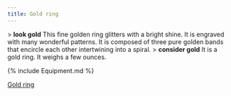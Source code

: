 ```yaml
---
title: Gold ring
---
```


\> **look gold**
This fine golden ring glitters with a bright shine. It is engraved
with
many wonderful patterns. It is composed of three pure golden bands
that
encircle each other intertwining into a spiral.
\> **consider gold**
It is a gold ring.
It weighs a few ounces.

{% include Equipment.md %}

[Gold ring](Category:_Rings "wikilink")